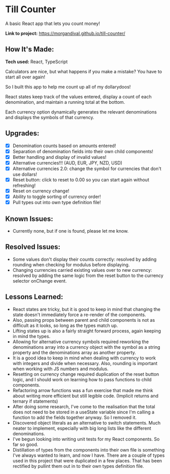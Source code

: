 # Till Counter

A basic React app that lets you count money!

**Link to project:** https://morgandival.github.io/till-counter/

## How It's Made:

**Tech used:** React, TypeScript

Calculators are nice, but what happens if you make a mistake? You have to start all over again!

So I built this app to help me count up all of my dollarydoos!

React states keep track of the values entered, display a count of each denomination, and maintain a running total at the bottom.

Each currency option dynamically generates the relevant denominations and displays the symbols of that currency.

## Upgrades:

- [x] Denomination counts based on amounts entered!
- [x] Separation of denomination fields into their own child components!
- [x] Better handling and display of invalid values!
- [x] Alternative currencies!!! (AUD, EUR, JPY, NZD, USD)
- [x] Alternative currencies 2.0: change the symbol for currencies that don't use dollars!
- [x] Reset button: click to reset to 0.00 so you can start again without refreshing!
- [x] Reset on currency change!
- [x] Ability to toggle sorting of currency order!
- [x] Pull types out into own type definition file!

## Known Issues:

- Currently none, but if one is found, please let me know.

## Resolved Issues:

- Some values don't display their counts correctly: resolved by adding rounding when checking for modulus before displaying.
- Changing currencies carried existing values over to new currency: resolved by adding the same logic from the reset button to the currency selector onChange event.

## Lessons Learned:

- React states are tricky, but it is good to keep in mind that changing the state doesn't immediately force a re-render of the components.
- Also, passing props between parent and child components is not as difficult as it looks, so long as the types match up.
- Lifting states up is also a fairly straight forward process, again keeping in mind the types.
- Allowing for alternative currency symbols required reworking the denominations array into a currency object with the symbol as a string property and the denominations array as another property.
- It is a good idea to keep in mind when dealing with currency to work with integers and divide when necessary. Also, rounding is important when working with JS numbers and modulus.
- Resetting on currency change required duplication of the reset button logic, and I should work on learning how to pass functions to child components.
- Refactoring arrow functions was a fun exercise that made me think about writing more efficient but still legible code. (Implicit returns and ternary if statements)
- After doing some research, I've come to the realisation that the total does not need to be stored in a useState variable since I'm calling a function to add the fields together anyway. So I removed it.
- Discovered object literals as an alternative to switch statements. Much neater to implement, especially with big long lists like the different denominations.
- I've begun looking into writing unit tests for my React components. So far so good.
- Distillation of types from the components into their own file is something I've always wanted to learn, and now I have. There are a couple of types used in this project that were duplicated in a few places. That has been rectified by pullint them out in to their own types definition file.
